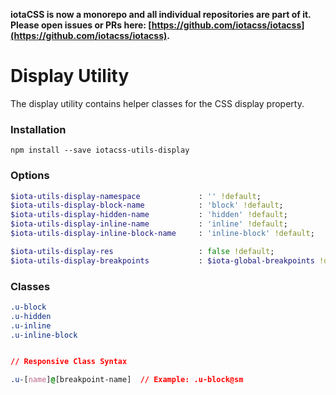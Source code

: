 **iotaCSS is now a monorepo and all individual repositories are part of it. Please open issues or PRs here: [https://github.com/iotacss/iotacss](https://github.com/iotacss/iotacss).**

# Display Utility #

The display utility contains helper classes for the CSS display property.


### Installation ###

```
npm install --save iotacss-utils-display
```


### Options ###

```sass
$iota-utils-display-namespace             : '' !default;
$iota-utils-display-block-name            : 'block' !default;
$iota-utils-display-hidden-name           : 'hidden' !default;
$iota-utils-display-inline-name           : 'inline' !default;
$iota-utils-display-inline-block-name     : 'inline-block' !default;

$iota-utils-display-res                   : false !default;
$iota-utils-display-breakpoints           : $iota-global-breakpoints !default;
```


### Classes ###

```css
.u-block
.u-hidden
.u-inline
.u-inline-block


// Responsive Class Syntax

.u-[name]@[breakpoint-name]  // Example: .u-block@sm
```
